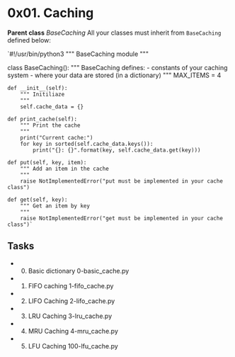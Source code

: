 # 0x01. Caching

<b>Parent class</b> <em>BaseCaching</em>
All your classes must inherit from `BaseCaching` defined below:


`#!/usr/bin/python3
""" BaseCaching module
"""

class BaseCaching():
    """ BaseCaching defines:
      - constants of your caching system
      - where your data are stored (in a dictionary)
    """
    MAX_ITEMS = 4

    def __init__(self):
        """ Initiliaze
        """
        self.cache_data = {}

    def print_cache(self):
        """ Print the cache
        """
        print("Current cache:")
        for key in sorted(self.cache_data.keys()):
            print("{}: {}".format(key, self.cache_data.get(key)))

    def put(self, key, item):
        """ Add an item in the cache
        """
        raise NotImplementedError("put must be implemented in your cache class")

    def get(self, key):
        """ Get an item by key
        """
        raise NotImplementedError("get must be implemented in your cache class")`

## <b>Tasks</b>
- 0. Basic dictionary
	0-basic_cache.py
- 1. FIFO caching
	1-fifo_cache.py
- 2. LIFO Caching
	2-lifo_cache.py
- 3. LRU Caching
	3-lru_cache.py
- 4. MRU Caching
	4-mru_cache.py
- 5. LFU Caching
	100-lfu_cache.py
